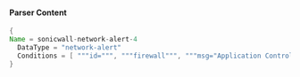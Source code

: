 #### Parser Content
```Java
{
Name = sonicwall-network-alert-4
  DataType = "network-alert"
  Conditions = [ """id=""", """firewall""", """msg="Application Control Prevention Alert""" ]
}
```
